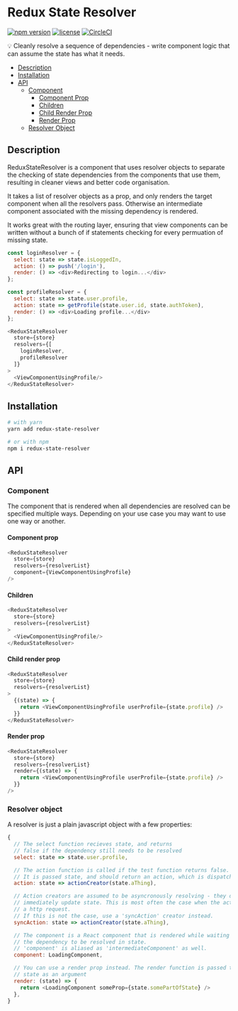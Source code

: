# Redux State Resolver

[![npm version](https://badge.fury.io/js/redux-state-resolver.svg)]()
[![license](https://img.shields.io/github/license/mashape/apistatus.svg)]()
[![CircleCI](https://img.shields.io/circleci/project/github/francisrstokes/Redux-State-Resolver.svg)]()

💡 Cleanly resolve a sequence of dependencies -  write component logic that can assume the state has what it needs.

- [Description](#description)
- [Installation](#installation)
- [API](#api)
  - [Component](#component)
    - [Component Prop](#component-prop)
    - [Children](#children)
    - [Child Render Prop](#child-render-prop)
    - [Render Prop](#render-prop)
  - [Resolver Object](#resolver-object)

## Description

ReduxStateResolver is a component that uses resolver objects to separate the checking of state dependencies from the components that use them, resulting in cleaner views and better code organisation.

It takes a list of resolver objects as a prop, and only renders the target component when all the resolvers pass. Otherwise an intermediate component associated with the missing dependency is rendered.

It works great with the routing layer, ensuring that view components can be written without a bunch of if statements checking for every permuation of missing state.

```javascript
const loginResolver = {
  select: state => state.isLoggedIn,
  action: () => push('/login'),
  render: () => <div>Redirecting to login...</div>
};

const profileResolver = {
  select: state => state.user.profile,
  action: state => getProfile(state.user.id, state.authToken),
  render: () => <div>Loading profile...</div>
};

<ReduxStateResolver
  store={store}
  resolvers={[
    loginResolver,
    profileResolver
  ]}
>
  <ViewComponentUsingProfile/>
</ReduxStateResolver>
```

## Installation

```bash
# with yarn
yarn add redux-state-resolver

# or with npm
npm i redux-state-resolver
```

## API

### Component

The component that is rendered when all dependencies are resolved can be specified multiple ways. Depending on your use case you may want to use one way or another.

#### Component prop

```javascript
<ReduxStateResolver
  store={store}
  resolvers={resolverList}
  component={ViewComponentUsingProfile}
/>
```

#### Children

```javascript
<ReduxStateResolver
  store={store}
  resolvers={resolverList}
>
  <ViewComponentUsingProfile/>
</ReduxStateResolver>
```

#### Child render prop

```javascript
<ReduxStateResolver
  store={store}
  resolvers={resolverList}
>
  {(state) => {
    return <ViewComponentUsingProfile userProfile={state.profile} />
  }}
</ReduxStateResolver>
```

#### Render prop

```javascript
<ReduxStateResolver
  store={store}
  resolvers={resolverList}
  render={(state) => {
    return <ViewComponentUsingProfile userProfile={state.profile} />
  }}
/>
```

### Resolver object

A resolver is just a plain javascript object with a few properties:

```javascript
{
  // The select function recieves state, and returns
  // false if the dependency still needs to be resolved
  select: state => state.user.profile,

  // The action function is called if the test function returns false.
  // It is passed state, and should return an action, which is dispatched.
  action: state => actionCreator(state.aThing),

  // Action creators are assumed to be asyncronously resolving - they do not
  // immediately update state. This is most often the case when the action starts
  // a http request.
  // If this is not the case, use a 'syncAction' creator instead.
  syncAction: state => actionCreator(state.aThing),

  // The component is a React component that is rendered while waiting for
  // the dependency to be resolved in state.
  // 'component' is aliased as 'intermediateComponent' as well.
  component: LoadingComponent,

  // You can use a render prop instead. The render function is passed the store
  // state as an argument
  render: (state) => {
    return <LoadingComponent someProp={state.somePartOfState} />
  },
}
```
